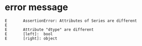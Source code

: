 # error message

```text
E       AssertionError: Attributes of Series are different
E       
E       Attribute "dtype" are different
E       [left]:  bool
E       [right]: object
```